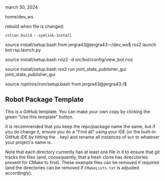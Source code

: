march 30, 2024

home/dev_ws  

rebuild when file is changed:
    
    colcon build --symlink-install  

source install/setup.bash from jergra43@jergra43:~/dev_ws$ 
ros2 launch bot rsp.launch.py  

source install/setup.bash 
rviz2 -d src/bot/config/view_bot.rviz  

source install/setup.bash 
ros2 run joint_state_publisher_gui joint_state_publisher_gui  

source /opt/ros/iron/setup.bash from jergra43@jergra43:/$  

## Robot Package Template

This is a GitHub template. You can make your own copy by clicking the green "Use this template" button.

It is recommended that you keep the repo/package name the same, but if you do change it, ensure you do a "Find all" using your IDE (or the built-in GitHub IDE by hitting the `.` key) and rename all instances of `bot` to whatever your project's name is.

Note that each directory currently has at least one file in it to ensure that git tracks the files (and, consequently, that a fresh clone has direcctories present for CMake to find). These example files can be removed if required (and the directories can be removed if `CMakeLists.txt` is adjusted accordingly).